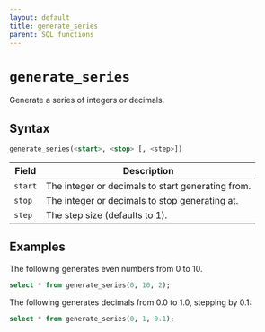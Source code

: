 ```yaml
---
layout: default
title: generate_series
parent: SQL functions
---
```


# `generate_series`

Generate a series of integers or decimals.

## Syntax

```sql
generate_series(<start>, <stop> [, <step>])
```

| Field   | Description                                    |
| ------- | ---------------------------------------------- |
| `start` | The integer or decimals to start generating from. |
| `stop`  | The integer or decimals to stop generating at.    |
| `step`  | The step size (defaults to 1).                 |

## Examples

The following generates even numbers from 0 to 10.

```sql
select * from generate_series(0, 10, 2);
```

The following generates decimals from 0.0 to 1.0, stepping by 0.1:

```sql
select * from generate_series(0, 1, 0.1);
```
